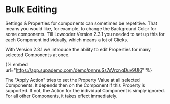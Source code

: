# Bulk Editing

Settings & Properties for components can sometimes be repetitive. That means you would like, for example, to change the Background Color for some components. Till Lowcoder Version 2.3.1 you needed to set up this for each Component individually, which means a lot of Clicks.

With Version 2.3.1 we introduce the ability to edit Properties for many selected Components at once.

{% embed url="https://app.supademo.com/demo/pnnnuSs7sVrcnqDuv9UI6" %}

The "Apply Action" tries to set the Property Value at all selected Components. It depends then on the Component if this Property is supported. If not, the Action for the individual Component is simply ignored. For all other Components, it takes effect immediately.
